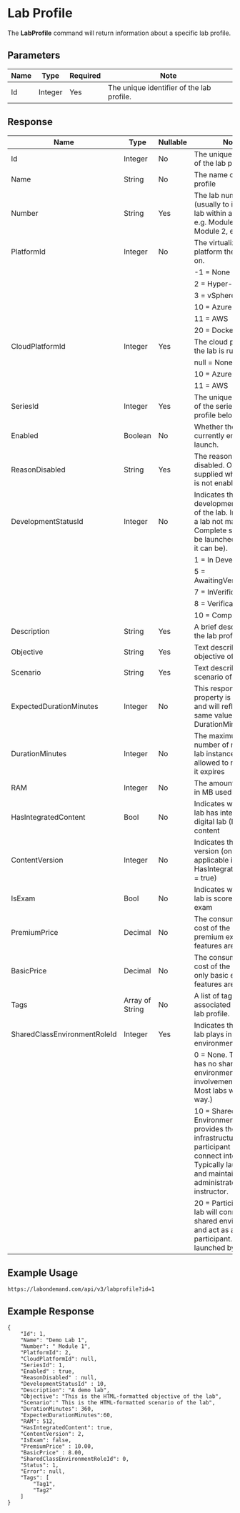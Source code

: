 # Lab Profile

The **LabProfile** command will return information about a specific lab profile.

## Parameters

|Name|Type|Required|Note
|--- |--- |--- |--- 
|Id|Integer|Yes|The unique identifier of the lab profile.|

## Response

|Name|Type|Nullable|Note
|--- |--- |--- |--- 
|Id|Integer|No|The unique identifier of the lab profile|
|Name|String|No|The name of the lab profile|
|Number|String|Yes|The lab number (usually to identify a lab within a series, e.g. Module 1, Module 2, etc.)|
|PlatformId|Integer|No|The virtualization platform the lab is run on.|
||||-1 = None|
||||2 = Hyper-V|
||||3 = vSphere|
||||10 = Azure|
||||11 = AWS|
||||20 = Docker|
|CloudPlatformId|Integer|Yes|The cloud platform the lab is run on.
||||null = None|
||||10 = Azure|
||||11 = AWS|
|SeriesId|Integer|Yes|The unique identifier of the series the lab profile belongs to.|
|Enabled|Boolean|No|Whether the lab is currently enabled for launch.|
|ReasonDisabled|String|Yes|The reason the lab is disabled. Only supplied when the lab is not enabled.|
|DevelopmentStatusId|Integer|No|Indicates the development status of the lab. In general, a lab not marked as Complete should not be launched (though it can be).
||||1 = In Development
||||5 = AwaitingVerification
||||7 = InVerification
||||8 = VerificationFailed
||||10 = Complete|
|Description|String|Yes|A brief description of the lab profile|
|Objective|String|Yes|Text describing the objective of the lab|
|Scenario|String|Yes|Text describing the scenario of the lab|
|ExpectedDurationMinutes|Integer|No|This response property is obsolete, and will reflect the same value shown for DurationMinutes. |
|DurationMinutes|Integer|No|The maximum number of minutes a lab instance is allowed to run before it expires|
|RAM|Integer|No|The amount of RAM in MB used by the lab|
|HasIntegratedContent|Bool|No|Indicates whether the lab has integrated digital lab (IDL) content|
|ContentVersion|Integer|No|Indicates the content version (only applicable if HasIntegratedContent = true)|
|IsExam|Bool|No|Indicates whether the lab is scored as an exam|
|PremiumPrice|Decimal|No|The consumption cost of the lab when premium experience features are included.|
|BasicPrice|Decimal|No|The consumption cost of the lab when only basic experience features are included.|
|Tags|Array of String|No|A list of tags associated with the lab profile.
|SharedClassEnvironmentRoleId|Integer|Yes|Indicates the role the lab plays in a shared environment|
||||0 = None. This lab has no shared environment involvement at all. Most labs work this way.)|
||||10 = Shared Environment. This lab provides the shared infrastructure that participant labs will connect into. Typically launched and maintained by an administrator or instructor.|
||||20 = Participant. This lab will connect into shared environments and act as a participant. Typically launched by students.|

## Example Usage

```
https://labondemand.com/api/v3/labprofile?id=1
```

## Example Response

```linenums
{
    "Id": 1,
    "Name": "Demo Lab 1",
    "Number": " Module 1",
    "PlatformId": 2,
    "CloudPlatformId": null,
    "SeriesId": 1,
    "Enabled" : true,
    "ReasonDisabled" : null,
    "DevelopmentStatusId" : 10,
    "Description": "A demo lab",
    "Objective": "This is the HTML-formatted objective of the lab",
    "Scenario":" This is the HTML-formatted scenario of the lab",
    "DurationMinutes": 360,
    "ExpectedDurationMinutes":60,
    "RAM": 512,
    "HasIntegratedContent": true,
    "ContentVersion": 2,
    "IsExam": false,
    "PremiumPrice" : 10.00,
    "BasicPrice" : 8.00,
    "SharedClassEnvironmentRoleId": 0,
    "Status": 1,
    "Error": null,    
    "Tags": [
        "Tag1",
        "Tag2"
    ]
}
```
